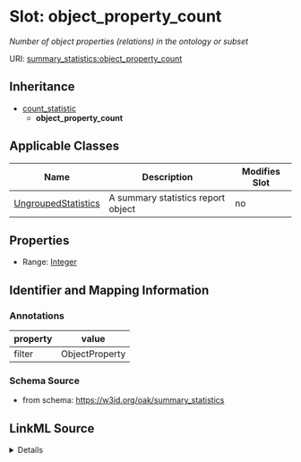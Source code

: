 # Slot: object_property_count


_Number of object properties (relations) in the ontology or subset_



URI: [summary_statistics:object_property_count](https://w3id.org/oaklib/summary_statistics.object_property_count)




## Inheritance

* [count_statistic](count_statistic.md)
    * **object_property_count**





## Applicable Classes

| Name | Description | Modifies Slot |
| --- | --- | --- |
[UngroupedStatistics](UngroupedStatistics.md) | A summary statistics report object |  no  |







## Properties

* Range: [Integer](Integer.md)





## Identifier and Mapping Information





### Annotations

| property | value |
| --- | --- |
| filter | ObjectProperty |



### Schema Source


* from schema: https://w3id.org/oak/summary_statistics




## LinkML Source

<details>
```yaml
name: object_property_count
annotations:
  filter:
    tag: filter
    value: ObjectProperty
description: Number of object properties (relations) in the ontology or subset
from_schema: https://w3id.org/oak/summary_statistics
rank: 1000
is_a: count_statistic
alias: object_property_count
owner: UngroupedStatistics
domain_of:
- UngroupedStatistics
slot_group: property_statistic_group
range: integer

```
</details>